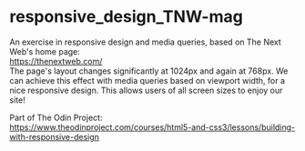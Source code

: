 # responsive_design_TNW-mag
An exercise in responsive design and media queries, based on The Next Web's home page:  
https://thenextweb.com/  
The page's layout changes significantly at 1024px and again at 768px. We can achieve this effect with media queries based on viewport width, for a nice responsive design. This allows users of all screen sizes to enjoy our site!  

Part of The Odin Project:  
https://www.theodinproject.com/courses/html5-and-css3/lessons/building-with-responsive-design  